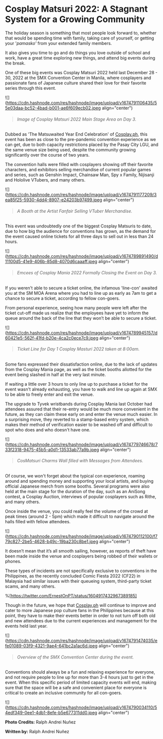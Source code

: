 # Cosplay Matsuri 2022: A Stagnant System for a Growing Community

The holiday season is something that most people look forward to, whether that would be spending time with family, taking care of yourself, or getting your '*pamasko'* from your extended family members.

It also gives you time to go and do things you love outside of school and work, have a great time exploring new things, and attend big events during the break.

One of these big events was Cosplay Matsuri 2022 held last December 28 - 30, 2022 at the SMX Convention Center in Manila, where cosplayers and passionate fans of Japanese culture shared their love for their favorite series through this event.

![](https://cdn.hashnode.com/res/hashnode/image/upload/v1674791106435/55e03daa-bc52-4bad-b001-ae6f609ecb02.jpeg align="center")

> ###### Image of Cosplay Matsuri 2022 Main Stage Area on Day 3.

Dubbed as 'The Matsuwaited Year End Celebration' of [Cosplay.ph](http://Cosplay.ph), this event has been as close to the pre-pandemic convention experience as we can get, due to both capacity restrictions placed by the Pasay City LGU, and the same venue size being used, despite the community growing significantly over the course of two years.

The convention halls were filled with cosplayers showing off their favorite characters, and exhibitors selling merchandise of current popular games and series, such as Genshin Impact, Chainsaw Man, Spy x Family, Nijisanji and Hololive VTubers, and many others.

![](https://cdn.hashnode.com/res/hashnode/image/upload/v1674791177209/3ea85f25-5930-4dd4-8907-e24203b97499.jpeg align="center")

> ###### A Booth at the Artist Fanfair Selling VTuber Merchandise.

This event was undoubtedly one of the biggest Cosplay Matsuris to date, due to how big the audience for conventions has grown, as the demand for the event caused online tickets for all three days to sell out in less than 24 hours.

![](https://cdn.hashnode.com/res/hashnode/image/upload/v1674789891490/d11100d5-41e9-406b-85d8-4070d6caaaff.jpeg align="center")

> ###### Emcees of Cosplay Mania 2022 Formally Closing the Event on Day 3.

If you weren't able to secure a ticket online, the infamous 'line-con' awaited you at the SM MOA Arena where you had to line up as early as 7am to get a chance to secure a ticket, according to fellow con-goers.

From personal experience, seeing how many people were left after the ticket cut-off made us realize that the employees have yet to inform the queue around the back of the line that they won’t be able to secure a ticket.

![](https://cdn.hashnode.com/res/hashnode/image/upload/v1674789945157/d60421e5-562f-41fd-b20e-4ca2c0ece7c9.jpeg align="center")

> ###### Ticket Line for Day 1 Cosplay Masturi 2022 taken at 8:00am.

Some fans expressed their dissatisfaction online, due to the lack of updates from the Cosplay Mania page, as well as the ticket booths allotted for the event being slashed in half at the very last minute.

If waiting a little over 3 hours to only line up to purchase a ticket for the event wasn't already exhausting, you have to walk and line up again at SMX to be able to freely enter and exit the venue.

The upgrade to Tyvek wristbands during Cosplay Mania last October had attendees assured that their re-entry would be much more convenient in the future, as they can claim these early on and enter the venue much easier. In a surprising move, they reverted to a stamp-based entry system, which makes their method of verification easier to be washed off and difficult to spot who does and who doesn't have one.

![](https://cdn.hashnode.com/res/hashnode/image/upload/v1674779746678/733f2318-9475-45b5-a0d1-13533ab77a9b.jpeg align="center")

> ###### CosMatsuri Charms Wall filled with Messages from Attendees.

Of course, we won't forget about the typical con experience, roaming around and spending money and supporting your local artists, and buying official Japanese merch from some booths. Several programs were also held at the main stage for the duration of the day, such as an AniSong contest, a Cosplay Auction, interviews of popular cosplayers such as Rithe, and many others.

Once inside the venue, you could really feel the volume of the crowd at peak times (around 2 - 5pm) which made it difficult to navigate around the halls filled with fellow attendees.

![](https://cdn.hashnode.com/res/hashnode/image/upload/v1674790112100/f779c827-2be5-4628-b49c-19ba230c8be1.jpeg align="center")

It doesn’t mean that it’s all smooth sailing, however, as reports of theft have been made inside the venue and cosplayers being robbed of their wallets or phones.

These types of incidents are not specifically exclusive to conventions in the Philippines, as the recently concluded Comic Fiesta 2022 (CF22) in Malaysia had similar issues with their queueing system, third-party ticket scams, and many others.

%[https://twitter.com/ErnestOnPT/status/1604917432967389185] 

Though in the future, we hope that [Cosplay.ph](http://Cosplay.ph) will continue to improve and cater to more Japanese pop culture fans in the Philippines because at this point, they have to make their events better in order to not turn off both old and new attendees due to the current experiences and management for the events held last year.

![](https://cdn.hashnode.com/res/hashnode/image/upload/v1674791474035/efe01089-03f9-4321-9ae4-641bc2a1ac6d.jpeg align="center")

> ###### Overview of the SMX Convention Center during the event.

Conventions should always be a fun and relaxing experience for everyone, and not require people to line up for more than 3-4 hours just to get in the event. When this specific period of limited capacity events will end, making sure that the space will be a safe and convenient place for everyone is critical to create an inclusive community for all con-goers.

![](https://cdn.hashnode.com/res/hashnode/image/upload/v1674790034110/54edf349-0ee1-4db1-8efe-b5e677311dd0.jpeg align="center")

**Photo Credits:** Ralph Andrei Nuñez

**Written by:** Ralph Andrei Nuñez
